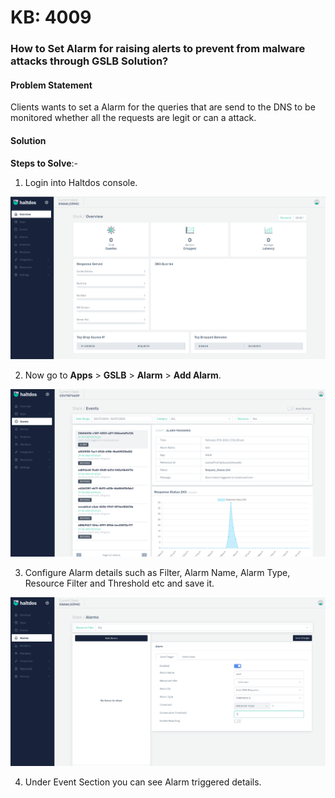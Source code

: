 # KB: 4009

### **How to Set Alarm for raising alerts to prevent from malware attacks through GSLB Solution?**

#### **Problem Statement**

Clients wants to set a Alarm for the queries that are send to the DNS to be monitored whether all the requests are legit or can a attack.

#### **Solution**

**Steps to Solve**:-

1. Login into Haltdos console.

![kb-4009](/img/gslb/v7/kb/overview_kb_4009_1.png)

2. Now go to **Apps** > **GSLB** > **Alarm** > **Add Alarm**.

![kb-4009](/img/gslb/v7/kb/alarm_kb_4009_2.png)

3. Configure Alarm details such as Filter, Alarm Name, Alarm Type, Resource Filter and Threshold etc and save it. 

![kb-4009](/img/gslb/v7/kb/alarm_kb_4009_3.png)

4. Under Event Section you can see Alarm triggered details.
